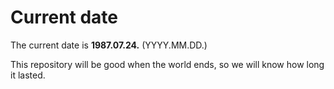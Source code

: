 # Current date

The current date is **1987.07.24.** (YYYY.MM.DD.)

This repository will be good when the world ends, so we will know how long it lasted.